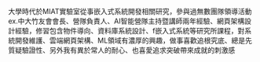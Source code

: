 大學時代於MIAT實驗室從事嵌入式系統開發相關研究，參與過無數團隊領導活動ex.中大竹友會會長、營隊負責人、AI智能營隊主持暨講師兩年經驗、網頁架構設計經驗，修習包含物件導向、資料庫系統設計、f嵌入式系統等研究所課程，對系統開發維護、雲端網頁架構、ML領域有濃厚的興趣，做事喜歡追根究底、總是先質疑驗證性、另外我有異於常人的耐心、也喜愛追求突破帶來成就的刺激感                   
